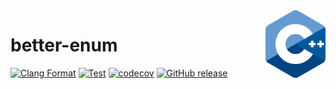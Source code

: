 <img align="right" width="96px" src="./assets/1200px_cpp_logo.svg.png">

# better-enum

[![Clang Format](https://github.com/Dup4/better-enum-cpp/workflows/Clang%20Format/badge.svg)](https://github.com/Dup4/better-enum-cpp/actions/workflows/clang_format.yml)
[![Test](https://github.com/Dup4/better-enum-cpp/workflows/Test/badge.svg)](https://github.com/Dup4/better-enum-cpp/actions/workflows/test.yml)
[![codecov](https://codecov.io/gh/Dup4/better-enum-cpp/branch/main/graph/badge.svg)](https://codecov.io/gh/Dup4/better-enum-cpp)
[![GitHub release](https://img.shields.io/github/release/Dup4/better-enum-cpp.svg)](https://GitHub.com/Dup4/better-enum-cpp/releases/)
